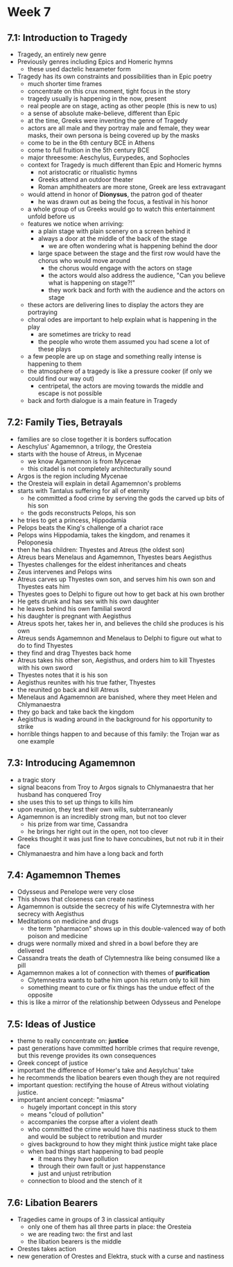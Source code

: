 # Week 7

## 7.1: Introduction to Tragedy

- Tragedy, an entirely new genre
- Previously genres including Epics and Homeric hymns
  - these used dactelic hexameter form
- Tragedy has its own constraints and possibilities than in Epic poetry
  - much shorter time frames
  - concentrate on this crux moment, tight focus in the story
  - tragedy usually is happening in the now, present
  - real people are on stage, acting as other people (this is new to us)
  - a sense of absolute make-believe, different than Epic
  - at the time, Greeks were inventing the genre of Tragedy
  - actors are all male and they portray male and female, they wear masks, their own persona is being covered up by the masks
  - come to be in the 6th century BCE in Athens
  - come to full fruition in the 5th century BCE
  - major threesome: Aeschylus, Eurypedes, and Sophocles
  - context for Tragedy is much different than Epic and Homeric hymns
    - not aristocratic or ritualistic hymns
    - Greeks attend an outdoor theater
    - Roman amphitheaters are more stone, Greek are less extravagant
  - would attend in honor of **Dionysus**, the patron god of theater
    - he was drawn out as being the focus, a festival in his honor
  - a whole group of us Greeks would go to watch this entertainment unfold before us
  - features we notice when arriving:
    - a plain stage with plain scenery on a screen behind it
    - always a door at the middle of the back of the stage
      - we are often wondering what is happening behind the door
    - large space between the stage and the first row would have the chorus who would move around
      - the chorus would engage with the actors on stage
      - the actors would also address the audience, "Can you believe what is happening on stage?!"
      - they work back and forth with the audience and the actors on stage
  - these actors are delivering lines to display the actors they are portraying
  - choral odes are important to help explain what is happening in the play
    - are sometimes are tricky to read
    - the people who wrote them assumed you had scene a lot of these plays
  - a few people are up on stage and something really intense is happening to them
  - the atmosphere of a tragedy is like a pressure cooker (if only we could find our way out)
    - centripetal, the actors are moving towards the middle and escape is not possible
  - back and forth dialogue is a main feature in Tragedy

## 7.2: Family Ties, Betrayals

- families are so close together it is borders suffocation
- Aeschylus' Agamemnon, a trilogy, the Oresteia
- starts with the house of Atreus, in Mycenae
  - we know Agamemnon is from Mycenae
  - this citadel is not completely architecturally sound
- Argos is the region including Mycenae
- the Oresteia will explain in detail Agamemnon's problems
- starts with Tantalus suffering for all of eternity
  - he committed a food crime by serving the gods the carved up bits of his son
  - the gods reconstructs Pelops, his son
- he tries to get a princess, Hippodamia
- Pelops beats the King's challenge of a chariot race
- Pelops wins Hippodamia, takes the kingdom, and renames it Peloponesia
- then he has children: Thyestes and Atreus (the oldest son)
- Atreus bears Menelaus and Agamemnon, Thyestes bears Aegisthus
- Thyestes challenges for the eldest inheritances and cheats
- Zeus intervenes and Pelops wins
- Atreus carves up Thyestes own son, and serves him his own son and Thyestes eats him
- Thyestes goes to Delphi to figure out how to get back at his own brother
- He gets drunk and has sex with his own daughter
- he leaves behind his own familial sword
- his daughter is pregnant with Aegisthus
- Atreus spots her, takes her in, and believes the child she produces is his own
- Atreus sends Agamemnon and Menelaus to Delphi to figure out what to do to find Thyestes
- they find and drag Thyestes back home
- Atreus takes his other son, Aegisthus, and orders him to kill Thyestes with his own sword
- Thyestes notes that it is his son
- Aegisthus reunites with his true father, Thyestes
- the reunited go back and kill Atreus
- Menelaus and Agamemnon are banished, where they meet Helen and Chlymanaestra
- they go back and take back the kingdom
- Aegisthus is wading around in the background for his opportunity to strike
- horrible things happen to and because of this family: the Trojan war as one example

## 7.3: Introducing Agamemnon

- a tragic story
- signal beacons from Troy to Argos signals to Chlymanaestra that her husband has conquered Troy
- she uses this to set up things to kills him
- upon reunion, they test their own wills, subterraneanly
- Agamemnon is an incredibly strong man, but not too clever
  - his prize from war time, Cassandra
  - he brings her right out in the open, not too clever
- Greeks thought it was just fine to have concubines, but not rub it in their face
- Chlymanaestra and him have a long back and forth

## 7.4: Agamemnon Themes

- Odysseus and Penelope were very close
- This shows that closeness can create nastiness
- Agamemnon is outside the secrecy of his wife Clytemnestra with her secrecy with Aegisthus
- Meditations on medicine and drugs
  - the term "pharmacon" shows up in this double-valenced way of both poison and medicine
- drugs were normally mixed and shred in a bowl before they are delivered
- Cassandra treats the death of Clytemnestra like being consumed like a pill
- Agamemnon makes a lot of connection with themes of **purification**
  - Clytemnestra wants to bathe him upon his return only to kill him
  - something meant to cure or fix things has the undue effect of the opposite
- this is like a mirror of the relationship between Odysseus and Penelope

## 7.5: Ideas of Justice

- theme to really concentrate on: **justice**
- past generations have committed horrible crimes that require revenge, but this revenge provides its own consequences
- Greek concept of justice
- important the difference of Homer's take and Aesylchus' take
- he recommends the libation bearers even though they are not required
- important question: rectifying the house of Atreus without violating justice.
- important ancient concept: "miasma"
  - hugely important concept in this story
  - means "cloud of pollution"
  - accompanies the corpse after a violent death
  - who committed the crime would have this nastiness stuck to them and would be subject to retribution and murder
  - gives background to how they might think justice might take place
  - when bad things start happening to bad people
    - it means they have pollution
    - through their own fault or just happenstance
    - just and unjust retribution
  - connection to blood and the stench of it

## 7.6: Libation Bearers

- Tragedies came in groups of 3 in classical antiquity
  - only one of them has all three parts in place: the Oresteia
  - we are reading two: the first and last
  - the libation bearers is the middle
- Orestes takes action
- new generation of Orestes and Elektra, stuck with a curse and nastiness



